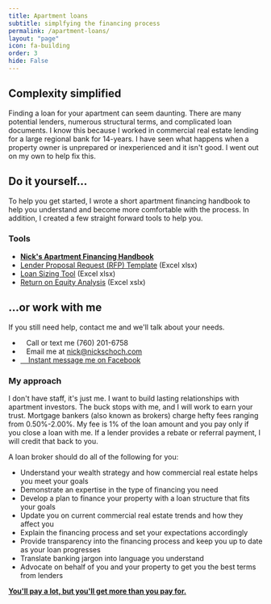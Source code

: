 ```yaml
---
title: Apartment loans
subtitle: simplfying the financing process
permalink: /apartment-loans/
layout: "page"
icon: fa-building
order: 3
hide: False
---
```


## Complexity simplified

Finding a loan for your apartment can seem daunting. There are many potential lenders, numerous structural terms, and complicated loan documents. I know this because I worked in commercial real estate lending for a large regional bank for 14-years. I have seen what happens when a property owner is unprepared or inexperienced and it isn't good. I went out on my own to help fix this.

## Do it yourself...

To help you get started, I wrote a short apartment financing handbook to help you understand and become more comfortable with the process. In addition, I created a few straight forward tools to help you.

### Tools

* <strong><a href="https://docs.google.com/document/d/1Hh88uulr4cx1z96cWSVhvVIhE5TzPA1JME4xABIYeq8/export?format=pdf" target="_blank">Nick's Apartment Financing Handbook</a></strong>
* <a href="https://docs.google.com/spreadsheets/d/e/2PACX-1vQXrP0GSoasx_ALPOFdpapvlMiNtOy43f0bKbzw-NJ8jilX_RU6QmRf1SXKHtTvLCByaMs3WxVjXYGN/pub?output=xlsx">Lender Proposal Request (RFP) Template</a> (Excel xlsx)
* <a href="https://docs.google.com/spreadsheets/d/e/2PACX-1vSsN0SBMozjRHXJiOk_Qn794slvOl66mMHkNei_vrdeZfUj7oFkD_PBIBmdTIWaWqsdVI64ZUNISFLt/pub?output=xlsx" target="_blank">Loan Sizing Tool</a> (Excel xlsx)
* <a href="https://docs.google.com/spreadsheets/d/e/2PACX-1vS5Wl6dQEINb2xBLL4Oieg0VWDtDWQcpu64t0WUX7v8MFkdyGXWvKJ7PnV2D7oRcZ05z48qiq_bBojB/pub?output=xlsx" target="_blank">Return on Equity Analysis</a> (Excel xslx)

## ...or work with me
If you still need help, contact me and we'll talk about your needs.

* <i class="fas fa-phone"></i>&nbsp;&nbsp;&nbsp;Call or text me (760) 201-6758
* <i class="fas fa-envelope"></i>&nbsp;&nbsp;&nbsp;Email me at <a href="mailto:nick@nickschoch.com?subject=Apartment Loan" target="_blank" rel="noopener">nick@nickschoch.com</a>
* <a href="https://m.me/the.nick.schoch" target="_blank" rel="noopener"><i class="fab fa-facebook-messenger"></i>&nbsp;&nbsp;&nbsp;&nbsp;Instant message me on Facebook</a>

### My approach
I don't have staff, it's just me. I want to build lasting relationships with apartment investors. The buck stops with me, and I will work to earn your trust. Mortgage bankers (also known as brokers) charge hefty fees ranging from 0.50%-2.00%. My fee is 1% of the loan amount and you pay only if you close a loan with me. If a lender provides a rebate or referral payment, I will credit that back to you.

A loan broker should do all of the following for you:
* Understand your wealth strategy and how commercial real estate helps you meet your goals
* Demonstrate an expertise in the type of financing you need
* Develop a plan to finance your property with a loan structure that fits your goals
* Update you on current commercial real estate trends and how they affect you
* Explain the financing process and set your expectations accordingly
* Provide transparency into the financing process and keep you up to date as your loan progresses
* Translate banking jargon into language you understand
* Advocate on behalf of you and your property to get you the best terms from lenders

<a href="https://seths.blog/2018/07/youll-pay-a-lot-but-youll-get-more-than-you-paid-for/" target="_blank">**You'll pay a lot, but you'll get more than you pay for.**</a>
